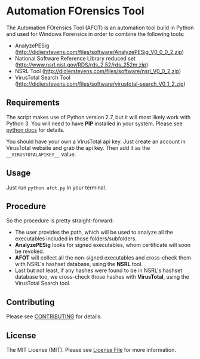 # Automation FOrensics Tool

The Automation FOrensics Tool (AFOT) is an automation tool build in Python and used for Windows Forensics in order to combine the following tools:
- AnalyzePESig (http://didierstevens.com/files/software/AnalyzePESig_V0_0_0_2.zip)
- National Software Reference Library reduced set (http://www.nsrl.nist.gov/RDS/rds_2.52/rds_252m.zip)
- NSRL Tool (http://didierstevens.com/files/software/nsrl_V0_0_2.zip)
- VirusTotal Search Tool (http://didierstevens.com/files/software/virustotal-search_V0_1_2.zip)


## Requirements

The script makes use of Python version 2.7, but it will most likely work with Python 3.
You will need to have **PIP** installed in your system. Please see [python docs](https://pip.pypa.io/en/stable/installing/) for details.

You should have your own a VirusTotal api key. Just create an account in VirusTotal website and grab the api key. Then add it as the `__VIRUSTOTALAPIKEY__` value.


## Usage

Just run `python afot.py` in your terminal.


## Procedure

So the procedure is pretty straight-forward:
* The user provides the path, which will be used to analyze all the executables included in those folders/subfolders.
* **AnalyzePESig** looks for signed executables, whom certificate will soon be revoked.
* **AFOT** will collect all the non-signed executables and cross-check them with NSRL's hashset database, using the **NSRL** tool.
* Last but not least, if any hashes were found to be in NSRL's hashset database too, we cross-check those hashes with **VirusTotal**, using the VirusTotal Search tool.


## Contributing

Please see [CONTRIBUTING](https://github.com/harris21/afot/blob/master/CONTRIBUTING.md) for details.


## License

The MIT License (MIT). Please see [License File](https://github.com/harris21/afot/blob/master/LICENSE) for more information.
